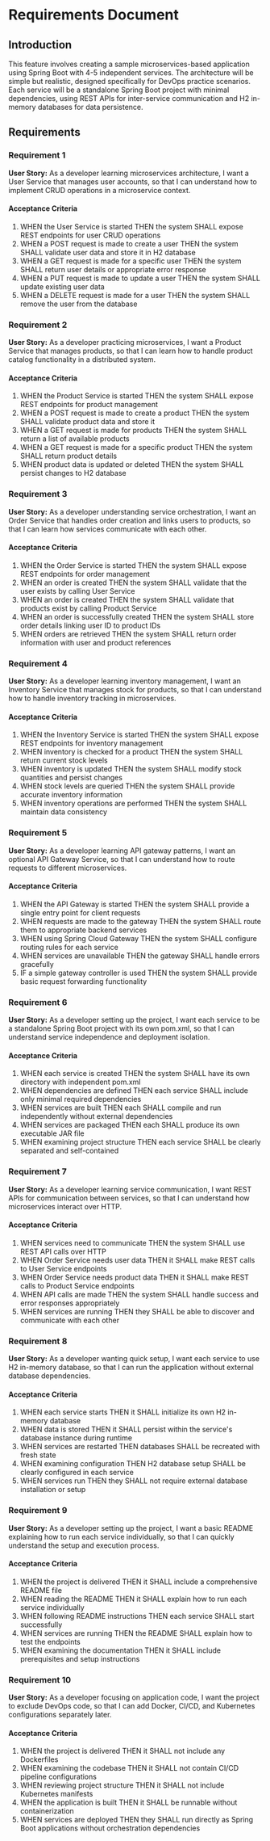 # Requirements Document

## Introduction

This feature involves creating a sample microservices-based application using Spring Boot with 4-5 independent services. The architecture will be simple but realistic, designed specifically for DevOps practice scenarios. Each service will be a standalone Spring Boot project with minimal dependencies, using REST APIs for inter-service communication and H2 in-memory databases for data persistence.

## Requirements

### Requirement 1

**User Story:** As a developer learning microservices architecture, I want a User Service that manages user accounts, so that I can understand how to implement CRUD operations in a microservice context.

#### Acceptance Criteria

1. WHEN the User Service is started THEN the system SHALL expose REST endpoints for user CRUD operations
2. WHEN a POST request is made to create a user THEN the system SHALL validate user data and store it in H2 database
3. WHEN a GET request is made for a specific user THEN the system SHALL return user details or appropriate error response
4. WHEN a PUT request is made to update a user THEN the system SHALL update existing user data
5. WHEN a DELETE request is made for a user THEN the system SHALL remove the user from the database

### Requirement 2

**User Story:** As a developer practicing microservices, I want a Product Service that manages products, so that I can learn how to handle product catalog functionality in a distributed system.

#### Acceptance Criteria

1. WHEN the Product Service is started THEN the system SHALL expose REST endpoints for product management
2. WHEN a POST request is made to create a product THEN the system SHALL validate product data and store it
3. WHEN a GET request is made for products THEN the system SHALL return a list of available products
4. WHEN a GET request is made for a specific product THEN the system SHALL return product details
5. WHEN product data is updated or deleted THEN the system SHALL persist changes to H2 database

### Requirement 3

**User Story:** As a developer understanding service orchestration, I want an Order Service that handles order creation and links users to products, so that I can learn how services communicate with each other.

#### Acceptance Criteria

1. WHEN the Order Service is started THEN the system SHALL expose REST endpoints for order management
2. WHEN an order is created THEN the system SHALL validate that the user exists by calling User Service
3. WHEN an order is created THEN the system SHALL validate that products exist by calling Product Service
4. WHEN an order is successfully created THEN the system SHALL store order details linking user ID to product IDs
5. WHEN orders are retrieved THEN the system SHALL return order information with user and product references

### Requirement 4

**User Story:** As a developer learning inventory management, I want an Inventory Service that manages stock for products, so that I can understand how to handle inventory tracking in microservices.

#### Acceptance Criteria

1. WHEN the Inventory Service is started THEN the system SHALL expose REST endpoints for inventory management
2. WHEN inventory is checked for a product THEN the system SHALL return current stock levels
3. WHEN inventory is updated THEN the system SHALL modify stock quantities and persist changes
4. WHEN stock levels are queried THEN the system SHALL provide accurate inventory information
5. WHEN inventory operations are performed THEN the system SHALL maintain data consistency

### Requirement 5

**User Story:** As a developer learning API gateway patterns, I want an optional API Gateway Service, so that I can understand how to route requests to different microservices.

#### Acceptance Criteria

1. WHEN the API Gateway is started THEN the system SHALL provide a single entry point for client requests
2. WHEN requests are made to the gateway THEN the system SHALL route them to appropriate backend services
3. WHEN using Spring Cloud Gateway THEN the system SHALL configure routing rules for each service
4. WHEN services are unavailable THEN the gateway SHALL handle errors gracefully
5. IF a simple gateway controller is used THEN the system SHALL provide basic request forwarding functionality

### Requirement 6

**User Story:** As a developer setting up the project, I want each service to be a standalone Spring Boot project with its own pom.xml, so that I can understand service independence and deployment isolation.

#### Acceptance Criteria

1. WHEN each service is created THEN the system SHALL have its own directory with independent pom.xml
2. WHEN dependencies are defined THEN each service SHALL include only minimal required dependencies
3. WHEN services are built THEN each SHALL compile and run independently without external dependencies
4. WHEN services are packaged THEN each SHALL produce its own executable JAR file
5. WHEN examining project structure THEN each service SHALL be clearly separated and self-contained

### Requirement 7

**User Story:** As a developer learning service communication, I want REST APIs for communication between services, so that I can understand how microservices interact over HTTP.

#### Acceptance Criteria

1. WHEN services need to communicate THEN the system SHALL use REST API calls over HTTP
2. WHEN Order Service needs user data THEN it SHALL make REST calls to User Service endpoints
3. WHEN Order Service needs product data THEN it SHALL make REST calls to Product Service endpoints
4. WHEN API calls are made THEN the system SHALL handle success and error responses appropriately
5. WHEN services are running THEN they SHALL be able to discover and communicate with each other

### Requirement 8

**User Story:** As a developer wanting quick setup, I want each service to use H2 in-memory database, so that I can run the application without external database dependencies.

#### Acceptance Criteria

1. WHEN each service starts THEN it SHALL initialize its own H2 in-memory database
2. WHEN data is stored THEN it SHALL persist within the service's database instance during runtime
3. WHEN services are restarted THEN databases SHALL be recreated with fresh state
4. WHEN examining configuration THEN H2 database setup SHALL be clearly configured in each service
5. WHEN services run THEN they SHALL not require external database installation or setup

### Requirement 9

**User Story:** As a developer setting up the project, I want a basic README explaining how to run each service individually, so that I can quickly understand the setup and execution process.

#### Acceptance Criteria

1. WHEN the project is delivered THEN it SHALL include a comprehensive README file
2. WHEN reading the README THEN it SHALL explain how to run each service individually
3. WHEN following README instructions THEN each service SHALL start successfully
4. WHEN services are running THEN the README SHALL explain how to test the endpoints
5. WHEN examining the documentation THEN it SHALL include prerequisites and setup instructions

### Requirement 10

**User Story:** As a developer focusing on application code, I want the project to exclude DevOps code, so that I can add Docker, CI/CD, and Kubernetes configurations separately later.

#### Acceptance Criteria

1. WHEN the project is delivered THEN it SHALL not include any Dockerfiles
2. WHEN examining the codebase THEN it SHALL not contain CI/CD pipeline configurations
3. WHEN reviewing project structure THEN it SHALL not include Kubernetes manifests
4. WHEN the application is built THEN it SHALL be runnable without containerization
5. WHEN services are deployed THEN they SHALL run directly as Spring Boot applications without orchestration dependencies